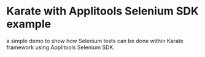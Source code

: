 # Karate with Applitools Selenium SDK example

a simple demo to show how Selenium tests can be done within Karate framework using Applitools Selenium SDK.
